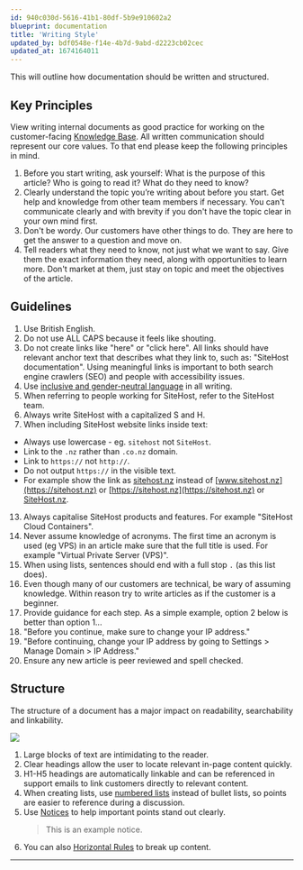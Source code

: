```yaml
---
id: 940c030d-5616-41b1-80df-5b9e910602a2
blueprint: documentation
title: 'Writing Style'
updated_by: bdf0548e-f14e-4b7d-9abd-d2223cb02cec
updated_at: 1674164011
---
```

This will outline how documentation should be written and structured.

## Key Principles

View writing internal documents as good practice for working on the customer-facing [Knowledge Base](https://kb.sitehost.nz). All written communication should represent our core values. To that end please keep the following principles in mind.

1. Before you start writing, ask yourself: What is the purpose of this article? Who is going to read it? What do they need to know? 
2. Clearly understand the topic you’re writing about before you start. Get help and knowledge from other team members if necessary. You can't communicate clearly and with brevity if you don't have the topic clear in your own mind first.
3. Don't be wordy. Our customers have other things to do. They are here to get the answer to a question and move on. 
4. Tell readers what they need to know, not just what we want to say. Give them the exact information they need, along with opportunities to learn more. Don't market at them, just stay on topic and meet the objectives of the article.

## Guidelines

1. Use British English.
2. Do not use ALL CAPS because it feels like shouting.
8. Do not create links like "here" or "click here". All links should have relevant anchor text that describes what they link to, such as: "SiteHost documentation". Using meaningful links is important to both search engine crawlers (SEO) and people with accessibility issues.
9. Use [inclusive and gender-neutral language](https://techwhirl.com/gender-neutral-technical-writing/) in all writing.
10. When referring to people working for SiteHost, refer to the SiteHost team.
11. Always write SiteHost with a capitalized S and H.
12. When including SiteHost website links inside text:
   * Always use lowercase - eg. `sitehost` not `SiteHost`. 
   * Link to the `.nz` rather than `.co.nz` domain. 
   * Link to `https://` not `http://`.
   * Do not output `https://` in the visible text. 
   * For example show the link as [sitehost.nz](https://sitehost.nz) instead of [www.sitehost.nz](https://sitehost.nz) or [https://sitehost.nz](https://sitehost.nz) or [SiteHost.nz](https://sitehost.nz).
13. Always capitalise SiteHost products and features. For example "SiteHost Cloud Containers".
14. Never assume knowledge of acronyms. The first time an acronym is used (eg VPS) in an article make sure that the full title is used. For example "Virtual Private Server (VPS)".
15. When using lists, sentences should end with a full stop `.` (as this list does).
16. Even though many of our customers are technical, be wary of assuming knowledge. Within reason try to write articles as if the customer is a beginner. 
17. Provide guidance for each step. As a simple example, option 2 below is better than option 1...
  1. "Before you continue, make sure to change your IP address."
  2. "Before continuing, change your IP address by going to Settings > Manage Domain > IP Address."
18. Ensure any new article is peer reviewed and spell checked. 

## Structure

The structure of a document has a major impact on readability, searchability and linkability.

![](content-styling-rafal.jpg)

1. Large blocks of text are intimidating to the reader.
2. Clear headings allow the user to locate relevant in-page content quickly.
3. H1-H5 headings are automatically linkable and can be referenced in support emails to link customers directly to relevant content.
4. When creating lists, use [numbered lists](/everyone/guides/docs/markdown#ordered) instead of bullet lists, so points are easier to reference during a discussion.
5. Use [Notices](/everyone/guides/docs/markdown#notices) to help important points stand out clearly.
   > This is an example notice.
6. You can also [Horizontal Rules](/everyone/guides/docs/markdown#horizontal-rules) to break up content.
  ___